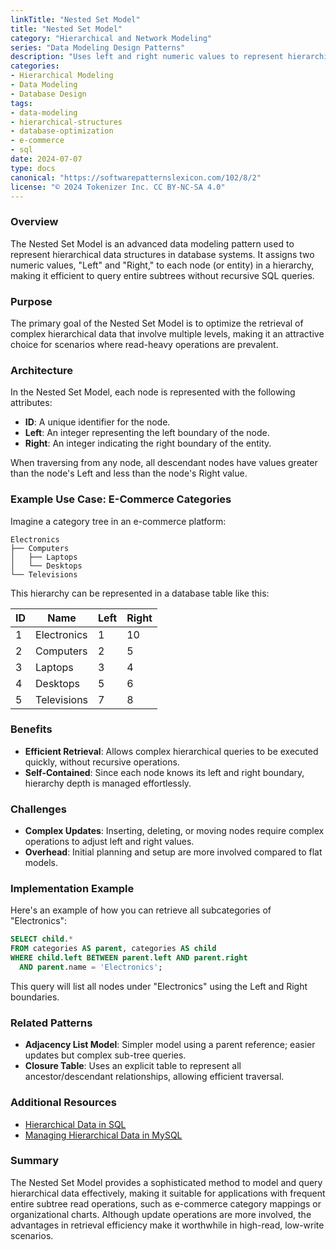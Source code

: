 ```yaml
---
linkTitle: "Nested Set Model"
title: "Nested Set Model"
category: "Hierarchical and Network Modeling"
series: "Data Modeling Design Patterns"
description: "Uses left and right numeric values to represent hierarchical relationships, enabling efficient subtree queries."
categories:
- Hierarchical Modeling
- Data Modeling
- Database Design
tags:
- data-modeling
- hierarchical-structures
- database-optimization
- e-commerce
- sql
date: 2024-07-07
type: docs
canonical: "https://softwarepatternslexicon.com/102/8/2"
license: "© 2024 Tokenizer Inc. CC BY-NC-SA 4.0"
---
```


### Overview

The Nested Set Model is an advanced data modeling pattern used to represent hierarchical data structures in database systems. It assigns two numeric values, "Left" and "Right," to each node (or entity) in a hierarchy, making it efficient to query entire subtrees without recursive SQL queries.

### Purpose

The primary goal of the Nested Set Model is to optimize the retrieval of complex hierarchical data that involve multiple levels, making it an attractive choice for scenarios where read-heavy operations are prevalent.

### Architecture

In the Nested Set Model, each node is represented with the following attributes:

- **ID**: A unique identifier for the node.
- **Left**: An integer representing the left boundary of the node.
- **Right**: An integer indicating the right boundary of the entity.

When traversing from any node, all descendant nodes have values greater than the node's Left and less than the node's Right value.

### Example Use Case: E-Commerce Categories

Imagine a category tree in an e-commerce platform:

```
Electronics
├── Computers
│   ├── Laptops
│   └── Desktops
└── Televisions
```

This hierarchy can be represented in a database table like this:

| ID  | Name        | Left | Right |
|-----|-------------|------|-------|
| 1   | Electronics | 1    | 10    |
| 2   | Computers   | 2    | 5     |
| 3   | Laptops     | 3    | 4     |
| 4   | Desktops    | 5    | 6     |
| 5   | Televisions | 7    | 8     |

### Benefits

- **Efficient Retrieval**: Allows complex hierarchical queries to be executed quickly, without recursive operations.
- **Self-Contained**: Since each node knows its left and right boundary, hierarchy depth is managed effortlessly.

### Challenges

- **Complex Updates**: Inserting, deleting, or moving nodes require complex operations to adjust left and right values.
- **Overhead**: Initial planning and setup are more involved compared to flat models.

### Implementation Example

Here's an example of how you can retrieve all subcategories of "Electronics":

```sql
SELECT child.*
FROM categories AS parent, categories AS child
WHERE child.left BETWEEN parent.left AND parent.right
  AND parent.name = 'Electronics';
```

This query will list all nodes under "Electronics" using the Left and Right boundaries.

### Related Patterns

- **Adjacency List Model**: Simpler model using a parent reference; easier updates but complex sub-tree queries.
- **Closure Table**: Uses an explicit table to represent all ancestor/descendant relationships, allowing efficient traversal.

### Additional Resources

- [Hierarchical Data in SQL](https://www.sqlteam.com/articles/hierarchical-data-in-sql)
- [Managing Hierarchical Data in MySQL](https://mikehillyer.com/articles/managing-hierarchical-data-in-mysql/)

### Summary

The Nested Set Model provides a sophisticated method to model and query hierarchical data effectively, making it suitable for applications with frequent entire subtree read operations, such as e-commerce category mappings or organizational charts. Although update operations are more involved, the advantages in retrieval efficiency make it worthwhile in high-read, low-write scenarios.
